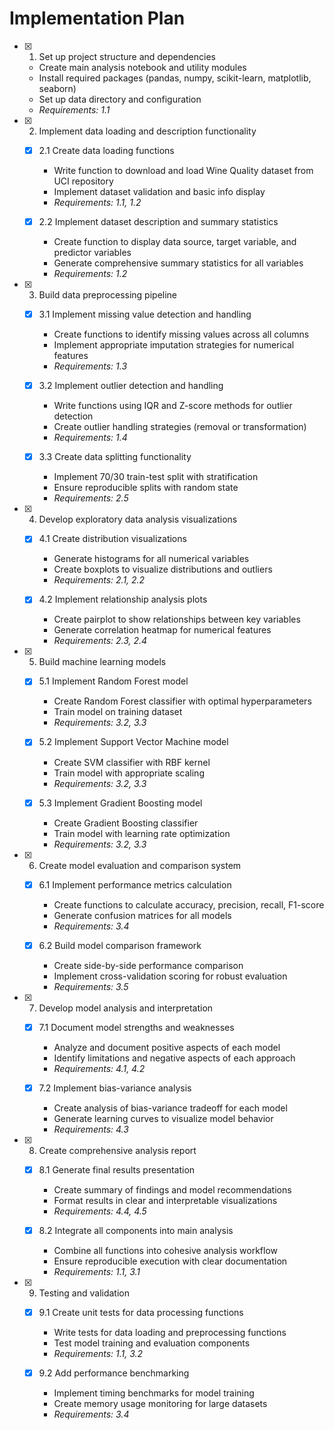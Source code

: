 # Implementation Plan

- [x] 1. Set up project structure and dependencies





  - Create main analysis notebook and utility modules
  - Install required packages (pandas, numpy, scikit-learn, matplotlib, seaborn)
  - Set up data directory and configuration
  - _Requirements: 1.1_

- [x] 2. Implement data loading and description functionality





  - [x] 2.1 Create data loading functions


    - Write function to download and load Wine Quality dataset from UCI repository
    - Implement dataset validation and basic info display
    - _Requirements: 1.1, 1.2_
  
  - [x] 2.2 Implement dataset description and summary statistics


    - Create function to display data source, target variable, and predictor variables
    - Generate comprehensive summary statistics for all variables
    - _Requirements: 1.2_

- [x] 3. Build data preprocessing pipeline





  - [x] 3.1 Implement missing value detection and handling


    - Create functions to identify missing values across all columns
    - Implement appropriate imputation strategies for numerical features
    - _Requirements: 1.3_
  
  - [x] 3.2 Implement outlier detection and handling


    - Write functions using IQR and Z-score methods for outlier detection
    - Create outlier handling strategies (removal or transformation)
    - _Requirements: 1.4_
  
  - [x] 3.3 Create data splitting functionality


    - Implement 70/30 train-test split with stratification
    - Ensure reproducible splits with random state
    - _Requirements: 2.5_

- [x] 4. Develop exploratory data analysis visualizations





  - [x] 4.1 Create distribution visualizations


    - Generate histograms for all numerical variables
    - Create boxplots to visualize distributions and outliers
    - _Requirements: 2.1, 2.2_
  
  - [x] 4.2 Implement relationship analysis plots


    - Create pairplot to show relationships between key variables
    - Generate correlation heatmap for numerical features
    - _Requirements: 2.3, 2.4_

- [x] 5. Build machine learning models





  - [x] 5.1 Implement Random Forest model


    - Create Random Forest classifier with optimal hyperparameters
    - Train model on training dataset
    - _Requirements: 3.2, 3.3_
  
  - [x] 5.2 Implement Support Vector Machine model


    - Create SVM classifier with RBF kernel
    - Train model with appropriate scaling
    - _Requirements: 3.2, 3.3_
  
  - [x] 5.3 Implement Gradient Boosting model


    - Create Gradient Boosting classifier
    - Train model with learning rate optimization
    - _Requirements: 3.2, 3.3_

- [x] 6. Create model evaluation and comparison system





  - [x] 6.1 Implement performance metrics calculation


    - Create functions to calculate accuracy, precision, recall, F1-score
    - Generate confusion matrices for all models
    - _Requirements: 3.4_
  
  - [x] 6.2 Build model comparison framework


    - Create side-by-side performance comparison
    - Implement cross-validation scoring for robust evaluation
    - _Requirements: 3.5_

- [x] 7. Develop model analysis and interpretation





  - [x] 7.1 Document model strengths and weaknesses


    - Analyze and document positive aspects of each model
    - Identify limitations and negative aspects of each approach
    - _Requirements: 4.1, 4.2_
  
  - [x] 7.2 Implement bias-variance analysis


    - Create analysis of bias-variance tradeoff for each model
    - Generate learning curves to visualize model behavior
    - _Requirements: 4.3_

- [x] 8. Create comprehensive analysis report





  - [x] 8.1 Generate final results presentation


    - Create summary of findings and model recommendations
    - Format results in clear and interpretable visualizations
    - _Requirements: 4.4, 4.5_
  
  - [x] 8.2 Integrate all components into main analysis


    - Combine all functions into cohesive analysis workflow
    - Ensure reproducible execution with clear documentation
    - _Requirements: 1.1, 3.1_

- [x] 9. Testing and validation





  - [x] 9.1 Create unit tests for data processing functions


    - Write tests for data loading and preprocessing functions
    - Test model training and evaluation components
    - _Requirements: 1.1, 3.2_
  
  - [x] 9.2 Add performance benchmarking


    - Implement timing benchmarks for model training
    - Create memory usage monitoring for large datasets
    - _Requirements: 3.4_